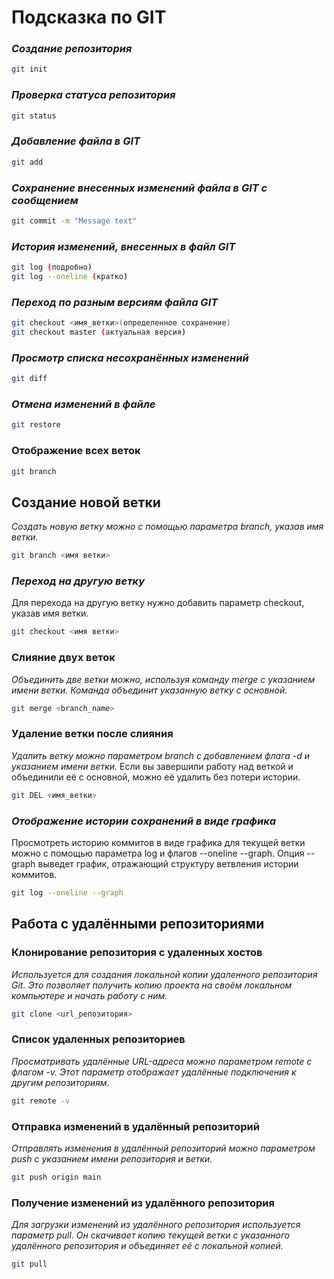 # **Подсказка по GIT**

### *Создание репозитория*
```sh
git init
```
### *Проверка статуса репозитория*
```sh
git status
```
### *Добавление файла в GIT*
```sh
git add
```
### *Сохранение внесенных изменений файла в GIT с сообщением*
```sh
git commit -m "Message text"
```
### *История изменений, внесенных в файл GIT*
```sh
git log (подробно)
git log --oneline (кратко)
```
### *Переход по разным версиям файла GIT*
```sh
git checkout <имя_ветки>(определенное сохранение)
git checkout master (актуальная версия)
```
### *Просмотр списка несохранённых изменений*
```sh
git diff
```
### *Отмена изменений в файле*
```sh
git restore
```

### Отображение всех веток
```sh
git branch
```

## Создание новой ветки
*Создать новую ветку можно с помощью параметра branch, указав имя ветки.*
```sh
git branch <имя ветки>
```

### *Переход на другую ветку*
Для перехода на другую ветку нужно добавить параметр checkout, указав имя ветки.
```sh
git checkout <имя ветки>
```

### Слияние двух веток
*Объединить две ветки можно, используя команду merge с указанием имени ветки. Команда объединит указанную ветку с основной.*
```sh
git merge <branch_name>
```

### Удаление ветки после слияния
*Удалить ветку можно параметром branch с добавлением флага -d и указанием имени ветки.* 
Если вы завершили работу над веткой и объединили её с основной, можно её удалить без потери истории.
```sh
git DEL <имя_ветки>
```

### *Отображение истории сохранений в виде графика*
Просмотреть историю коммитов в виде графика для текущей ветки можно с помощью параметра log и флагов --oneline --graph. Опция --graph выведет график, отражающий структуру ветвления истории коммитов.
```sh
git log --oneline --graph
```

## Работа с удалёнными репозиториями
### Клонирование репозитория с удаленных хостов
*Используется для создания локальной копии удаленного репозитория Git. Это позволяет получить копию проекта на своём локальном компьютере и начать работу с ним.*
```sh
git clone <url_репозитория>
```

### Список удаленных репозиториев
*Просматривать удалённые URL-адреса можно параметром remote с флагом -v. Этот параметр отображает удалённые подключения к другим репозиториям.*
```sh
git remote -v
```

### Отправка изменений в удалённый репозиторий
*Отправлять изменения в удалённый репозиторий можно параметром push с указанием имени репозитория и ветки.*
```sh
git push origin main
```

### Получение изменений из удалённого репозитория
*Для загрузки изменений из удалённого репозитория используется параметр pull. Он скачивает копию текущей ветки с указанного удалённого репозитория и объединяет её с локальной копией.*
```sh
git pull
```